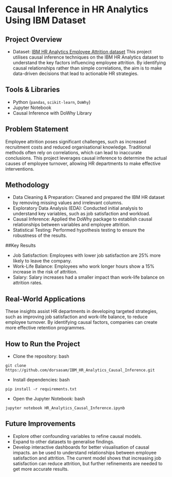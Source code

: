# Causal Inference in HR Analytics Using IBM Dataset
## Project Overview
- Dataset: [IBM HR Analytics Employee Attrition dataset](https://www.kaggle.com/datasets/pavansubhasht/ibm-hr-analytics-attrition-dataset)
This project utilises causal inference techniques on the IBM HR Analytics dataset to understand the key factors influencing employee attrition. By identifying causal relationships rather than simple correlations, the aim is to make data-driven decisions that lead to actionable HR strategies.

## Tools & Libraries
- Python (`pandas`, `scikit-learn`, `DoWhy`)
- Jupyter Notebook
- Causal Inference with DoWhy Library
  
## Problem Statement
Employee attrition poses significant challenges, such as increased recruitment costs and reduced organisational knowledge. Traditional methods often rely on correlations, which can lead to inaccurate conclusions. This project leverages causal inference to determine the actual causes of employee turnover, allowing HR departments to make effective interventions.

## Methodology
- Data Cleaning & Preparation: Cleaned and prepared the IBM HR dataset by removing missing values and irrelevant columns.
- Exploratory Data Analysis (EDA): Conducted initial analysis to understand key variables, such as job satisfaction and workload.
- Causal Inference: Applied the DoWhy package to establish causal relationships between variables and employee attrition.
- Statistical Testing: Performed hypothesis testing to ensure the robustness of the results.

##Key Results
- Job Satisfaction: Employees with lower job satisfaction are 25% more likely to leave the company.
- Work-Life Balance: Employees who work longer hours show a 15% increase in the risk of attrition.
- Salary: Salary increases had a smaller impact than work-life balance on attrition rates.

## Real-World Applications
These insights assist HR departments in developing targeted strategies, such as improving job satisfaction and work-life balance, to reduce employee turnover. By identifying causal factors, companies can create more effective retention programmes.

## How to Run the Project
- Clone the repository:
bash
```
git clone https://github.com/dorsasam/IBM_HR_Analytics_Causal_Inference.git
```
- Install dependencies:
bash
```
pip install -r requirements.txt
```
- Open the Jupyter Notebook:
bash
```
jupyter notebook HR_Analytics_Causal_Inference.ipynb
```

## Future Improvements
- Explore other confounding variables to refine causal models.
- Expand to other datasets to generalise findings.
- Develop interactive dashboards for better visualisation of causal impacts.
an be used to understand relationships between employee satisfaction and attrition. The current model shows that increasing job satisfaction can reduce attrition, but further refinements are needed to get more accurate results.
